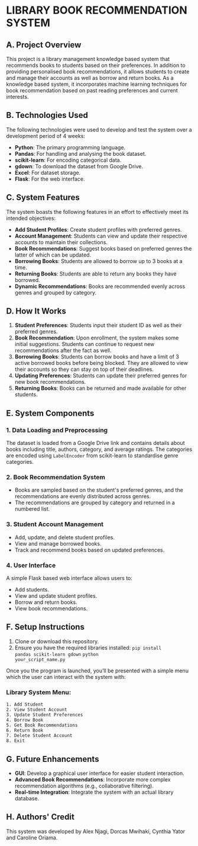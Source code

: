 # LIBRARY BOOK RECOMMENDATION SYSTEM

## A. Project Overview
This project is a library management knowledge based system that recommends books to students based on their preferences. In addition to providing personalised book recommendations, it allows students to create and manage their accounts as well as borrow and return books. As a knowledge based system, it incorporates machine learning techniques for book recommendation based on past reading preferences and current interests.

## B. Technologies Used
The following technologies were used to develop and test the system over a development period of 4 weeks:
- **Python**: The primary programming language.
- **Pandas**: For handling and analysing the book dataset.
- **scikit-learn**: For encoding categorical data.
- **gdown**: To download the dataset from Google Drive.
- **Excel**: For dataset storage.
- **Flask**: For the web interface.

## C. System Features
The system boasts the following features in an effort to effectively meet its intended objectives:
- **Add Student Profiles**: Create student profiles with preferred genres.
- **Account Management**: Students can view and update their respective accounts to maintain their collections.
- **Book Recommendations**: Suggest books based on preferred genres the latter of which can be updated.
- **Borrowing Books**: Students are allowed to borrow up to 3 books at a time.
- **Returning Books**: Students are able to return any books they have borrowed.
- **Dynamic Recommendations**: Books are recommended evenly across genres and grouped by category.

## D. How It Works
1. **Student Preferences**: Students input their student ID as well as their preferred genres.
2. **Book Recommendation**: Upon enrollment, the system makes some initial suggestions. Students can continue to request new recommendations after the fact as well.
3. **Borrowing Books**: Students can borrow books and have a limit of 3 active borrowed books before being blocked. They are allowed to view their accounts so they can stay on top of their deadlines.
4. **Updating Preferences**: Students can update their preferred genres for new book recommendations.
5. **Returning Books**: Books can be returned and made available for other students.

## E. System Components
### 1️. Data Loading and Preprocessing
The dataset is loaded from a Google Drive link and contains details about books including title, authors, category, and average ratings. The categories are encoded using `LabelEncoder` from scikit-learn to standardise genre categories.

### 2️. Book Recommendation System
- Books are sampled based on the student's preferred genres, and the recommendations are evenly distributed across genres.
- The recommendations are grouped by category and returned in a numbered list.

### 3️. Student Account Management
- Add, update, and delete student profiles.
- View and manage borrowed books.
- Track and recommend books based on updated preferences.

### 4️. User Interface
A simple Flask based web interface allows users to:
- Add students.
- View and update student profiles.
- Borrow and return books.
- View book recommendations.

## F. Setup Instructions
1. Clone or download this repository.
2. Ensure you have the required libraries installed:
<code>pip install pandas scikit-learn gdown</code>
<code>python your_script_name.py</code>

Once you the program is launched, you’ll be presented with a simple menu which the user can interact with the system with:
###    Library System Menu:
    1. Add Student
    2. View Student Account
    3. Update Student Preferences
    4. Borrow Book
    5. Get Book Recommendations
    6. Return Book
    7. Delete Student Account
    8. Exit

## G. Future Enhancements
- **GUI**: Develop a graphical user interface for easier student interaction.
- **Advanced Book Recommendations**: Incorporate more complex recommendation algorithms (e.g., collaborative filtering).
- **Real-time Integration**: Integrate the system with an actual library database.



## H. Authors' Credit
This system was developed by Alex Njagi, Dorcas Mwihaki, Cynthia Yator and Caroline Oriama.